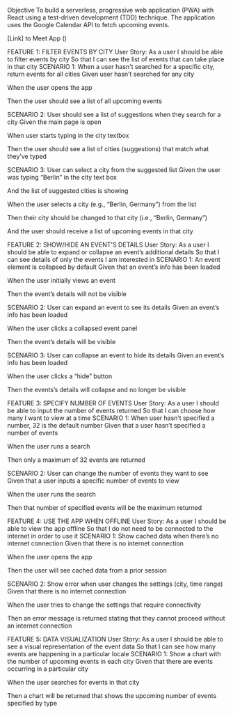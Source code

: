 Objective  To build a serverless, progressive web application (PWA) with React using a  test-driven development (TDD) technique.
The application uses the Google  Calendar API to fetch upcoming events.  

[Link] to Meet App ()

FEATURE 1: FILTER EVENTS BY CITY
User Story:
 As a user
 I should be able to filter events by city
 So that I can see the list of events that can take place in that city
SCENARIO 1: When a user hasn't searched for a specific city, return events for all cities
Given user hasn’t searched for any city 

When the user opens the app 

Then the user should see a list of all upcoming events

SCENARIO 2: User should see a list of suggestions when they search for a city
Given the main page is open 

When user starts typing in the city textbox 

Then the user should see a list of cities (suggestions) that match what they’ve typed

SCENARIO 3: User can select a city from the suggested list
Given the user was typing “Berlin” in the city text box

And the list of suggested cities is showing 

When the user selects a city (e.g., “Berlin, Germany”) from the list 

Then their city should be changed to that city (i.e., “Berlin, Germany”) 

And the user should receive a list of upcoming events in that city

FEATURE 2: SHOW/HIDE AN EVENT'S DETAILS
User Story:
As a user
I should be able to expand or collapse an event’s additional details
So that I can see details of only the events I am interested in 
SCENARIO 1: An event element is collapsed by default
Given that an event’s info has been loaded 

When the user initially views an event 

Then the event’s details will not be visible

SCENARIO 2: User can expand an event to see its details
Given an event’s info has been loaded 

When the user clicks a collapsed event panel

Then the event’s details will be visible

SCENARIO 3: User can collapse an event to hide its details
Given an event’s info has been loaded 

When the user clicks a “hide” button 

Then the events’s details will collapse and no longer be visible

FEATURE 3: SPECIFY NUMBER OF EVENTS
User Story:
As a user
I should be able to input the number of events returned
So that I can choose how many I want to view at a time
SCENARIO 1: When user hasn’t specified a number, 32 is the default number
Given that a user hasn’t specified a number of events 

When the user runs a search 

Then only a maximum of 32 events are returned 

SCENARIO 2: User can change the number of events they want to see
Given that a user inputs a specific number of events to view 

When the user runs the search  

Then that number of specified events will be the maximum returned

FEATURE 4: USE THE APP WHEN OFFLINE
User Story:
As a user
I should be able to view the app offline
So that I do not need to be connected to the internet in order to use it
SCENARIO 1: Show cached data when there’s no internet connection
Given that there is no internet connection 

When the user opens the app  

Then the user will see cached data from a prior session

SCENARIO 2: Show error when user changes the settings (city, time range)
Given that there is no internet connection 

When the user tries to change the settings that require connectivity  

Then an error message is returned stating that they cannot proceed without an internet connection

FEATURE 5: DATA VISUALIZATION
User Story:
As a user
I should be able to see a visual representation of the event data
So that I can see how many events are happening in a particular locale
SCENARIO 1: Show a chart with the number of upcoming events in each city
Given that there are events occurring in a particular city 

When the user searches for events in that city 

Then a chart will be returned that shows the upcoming number of events specified by type
